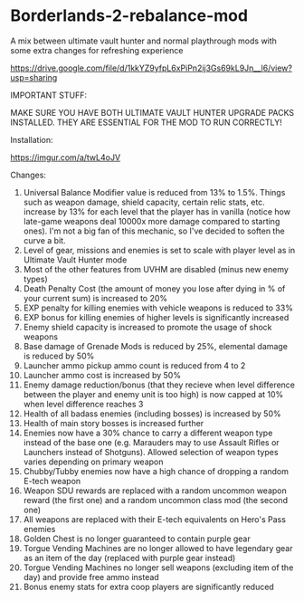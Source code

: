 # Borderlands-2-rebalance-mod
A mix between ultimate vault hunter and normal playthrough mods with some extra changes for refreshing experience

https://drive.google.com/file/d/1kkYZ9yfpL6xPiPn2ij3Gs69kL9Jn__l6/view?usp=sharing

IMPORTANT STUFF:

MAKE SURE YOU HAVE BOTH ULTIMATE VAULT HUNTER UPGRADE PACKS INSTALLED. THEY ARE ESSENTIAL FOR THE MOD TO RUN CORRECTLY!

Installation:

https://imgur.com/a/twL4oJV

Changes:

1. Universal Balance Modifier value is reduced from 13% to 1.5%. Things such as weapon damage, shield capacity, certain relic stats, etc. increase by 13% for each level that the player has in vanilla (notice how late-game weapons deal 10000x more damage compared to starting ones). I'm not a big fan of this mechanic, so I've decided to soften the curve a bit.
2. Level of gear, missions and enemies is set to scale with player level as in Ultimate Vault Hunter mode
3. Most of the other features from UVHM are disabled (minus new enemy types)
4. Death Penalty Cost (the amount of money you lose after dying in % of your current sum) is increased to 20%
5. EXP penalty for killing enemies with vehicle weapons is reduced to 33%
6. EXP bonus for killing enemies of higher levels is significantly increased
7. Enemy shield capacity is increased to promote the usage of shock weapons
8. Base damage of Grenade Mods is reduced by 25%, elemental damage is reduced by 50%
9. Launcher ammo pickup ammo count is reduced from 4 to 2
10. Launcher ammo cost is increased by 50%
11. Enemy damage reduction/bonus (that they recieve when level difference between the player and enemy unit is too high) is now capped at 10% when level difference reaches 3
12. Health of all badass enemies (including bosses) is increased by 50%
13. Health of main story bosses is increased further 
14. Enemies now have a 30% chance to carry a different weapon type instead of the base one (e.g. Marauders may to use Assault Rifles or Launchers instead of Shotguns). Allowed selection of weapon types varies depending on primary weapon
15. Chubby/Tubby enemies now have a high chance of dropping a random E-tech weapon
16. Weapon SDU rewards are replaced with a random uncommon weapon reward (the first one) and a random uncommon class mod (the second one)
17. All weapons are replaced with their E-tech equivalents on Hero's Pass enemies
18. Golden Chest is no longer guaranteed to contain purple gear
19. Torgue Vending Machines are no longer allowed to have legendary gear as an item of the day (replaced with purple gear instead)
20. Torgue Vending Machines no longer sell weapons (excluding item of the day) and provide free ammo instead
21. Bonus enemy stats for extra coop players are significantly reduced
